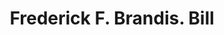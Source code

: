 ---
doi: 10.7916/D80303MC
date_other: '1880'
date_other_textual: '1880'
form: printed ephemera
genre:
- Invoices
name:
- Frederick F. Brandis
object_in_context_url: https://biggert.cul.columbia.edu/items/view/ave_biggert_01002
subject_hierarchical_geographic:
- New York, New York, United States
subject_name:
- Frederick F. Brandis
title: Frederick F. Brandis. Bill
sort_title: Frederick F. Brandis. Bill
call_number: ave_biggert_01002
coordinates:
- 40.71277777777778,-74.00583333333333
pid: ave_biggert_01002
identifiers: ave_biggert_01002
thumbnail: https://derivativo-2.library.columbia.edu/iiif/2/ldpd:344446/full/!256,256/0/native.jpg
permalink: "/items/ave_biggert_01002/"
layout: iiif-image-page
---